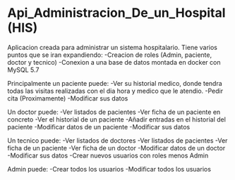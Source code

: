 # Api_Administracion_De_un_Hospital(HIS)

Aplicacion creada para administrar un sistema hospitalario.
Tiene varios puntos que se iran expandiendo:
-Creacion de roles (Admin, paciente, doctor y tecnico)
-Conexion a una base de datos montada en docker con MySQL 5.7

Principalmente un paciente puede:
-Ver su historial medico, donde tendra todas las visitas realizadas con el dia hora y medico que le atendio.
-Pedir cita (Proximamente)
-Modificar sus datos

Un doctor puede:
-Ver listados de pacientes
-Ver ficha de un paciente en concreto
-Ver el historial de un paciente
-Añadir entradas en el historial del paciente
-Modificar datos de un paciente
-Modificar sus datos

Un tecnico puede:
-Ver listados de doctores
-Ver listados de pacientes
-Ver ficha de un paciente
-Ver ficha de un doctor
-Modificar datos de un doctor
-Modificar sus datos
-Crear nuevos usuarios con roles menos Admin

Admin puede:
-Crear todos los usuarios
-Modificar todos los usuarios